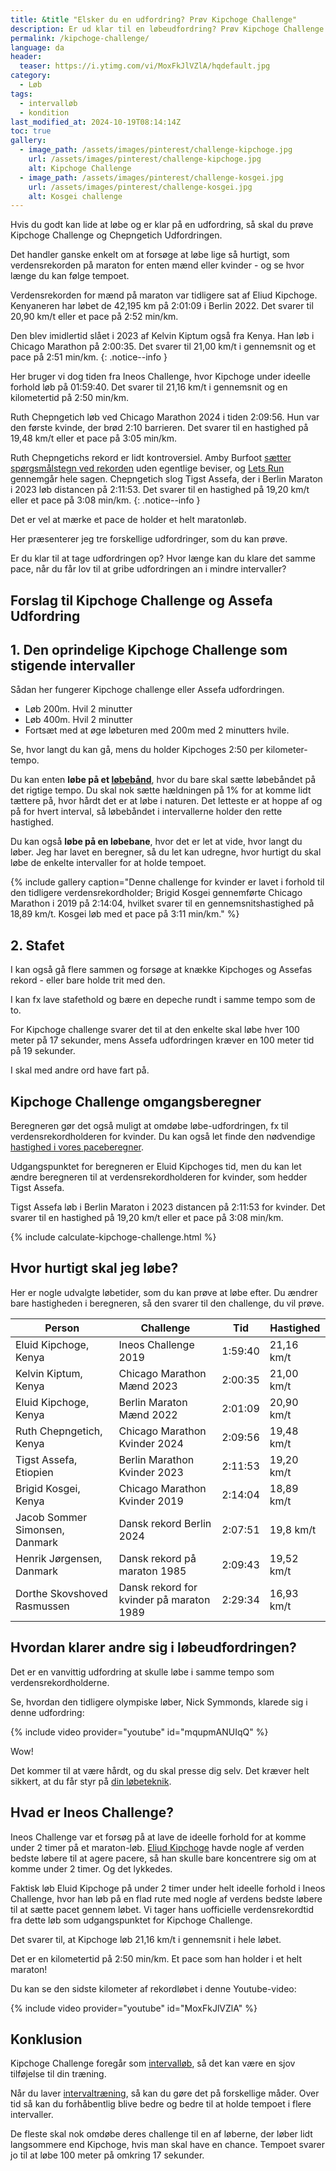 ```yaml
---
title: &title "Elsker du en udfordring? Prøv Kipchoge Challenge"
description: Er ud klar til en løbeudfordring? Prøv Kipchoge Challenge eller Chepngetich Udfordring. Hvor længe kan du følge tempoet for verdensrekordholderen på maraton for mænd og kvinder?
permalink: /kipchoge-challenge/
language: da
header:
  teaser: https://i.ytimg.com/vi/MoxFkJlVZlA/hqdefault.jpg
category:
  - Løb
tags:
  - intervalløb
  - kondition
last_modified_at: 2024-10-19T08:14:14Z
toc: true
gallery:
  - image_path: /assets/images/pinterest/challenge-kipchoge.jpg
    url: /assets/images/pinterest/challenge-kipchoge.jpg
    alt: Kipchoge Challenge
  - image_path: /assets/images/pinterest/challenge-kosgei.jpg
    url: /assets/images/pinterest/challenge-kosgei.jpg
    alt: Kosgei challenge
---
```


Hvis du godt kan lide at løbe og er klar på en udfordring, så skal du prøve Kipchoge Challenge og Chepngetich Udfordringen.

Det handler ganske enkelt om at forsøge at løbe lige så hurtigt, som verdensrekorden på maraton for enten mænd eller kvinder - og se hvor længe du kan følge tempoet.

Verdensrekorden for mænd på maraton var tidligere sat af Eliud Kipchoge. Kenyaneren har løbet de 42,195 km på 2:01:09 i Berlin 2022. Det svarer til 20,90 km/t eller et pace på 2:52 min/km.

Den blev imidlertid slået i 2023 af Kelvin Kiptum også fra Kenya. Han løb i Chicago Marathon på 2:00:35. Det svarer til 21,00 km/t i gennemsnit og et pace på 2:51 min/km.
{: .notice--info }

Her bruger vi dog tiden fra Ineos Challenge, hvor Kipchoge under ideelle forhold løb på 01:59:40. Det svarer til 21,16 km/t i gennemsnit og en kilometertid på 2:50 min/km.

Ruth Chepngetich løb ved Chicago Marathon 2024 i tiden 2:09:56. Hun var den første kvinde, der brød 2:10 barrieren. Det svarer til en hastighed på 19,48 km/t eller et pace på 3:05 min/km.

Ruth Chepngetichs rekord er lidt kontroversiel. Amby Burfoot [sætter spørgsmålstegn ved rekorden](https://marathonhandbook.com/opinion-why-its-hard-to-trust-ruth-chepngetichs-marathon-world-record/) uden egentlige beviser, og [Lets Run](https://www.letsrun.com/news/2024/10/ruth-chepngetichs-209-marathon-world-record-has-broken-our-brains/) gennemgår hele sagen. Chepngetich slog Tigst Assefa, der i Berlin Maraton i 2023 løb distancen på 2:11:53. Det svarer til en hastighed på 19,20 km/t eller et pace på 3:08 min/km.
{: .notice--info }

Det er vel at mærke et pace de holder et helt maratonløb.

Her præsenterer jeg tre forskellige udfordringer, som du kan prøve.

Er du klar til at tage udfordringen op? Hvor længe kan du klare det samme pace, når du får lov til at gribe udfordringen an i mindre intervaller?

## Forslag til Kipchoge Challenge og Assefa Udfordring

## 1. Den oprindelige Kipchoge Challenge som stigende intervaller

Sådan her fungerer Kipchoge challenge eller Assefa udfordringen.

- Løb 200m. Hvil 2 minutter
- Løb 400m. Hvil 2 minutter
- Fortsæt med at øge løbeturen med 200m med 2 minutters hvile.

Se, hvor langt du kan gå, mens du holder Kipchoges 2:50 per kilometer-tempo.

Du kan enten **løbe på et [løbebånd](/guide-loebebaand/)**, hvor du bare skal sætte løbebåndet på det rigtige tempo. Du skal nok sætte hældningen på 1% for at komme lidt tættere på, hvor hårdt det er at løbe i naturen. Det letteste er at hoppe af og på for hvert interval, så løbebåndet i intervallerne holder den rette hastighed.

Du kan også **løbe på en løbebane**, hvor det er let at vide, hvor langt du løber. Jeg har lavet en beregner, så du let kan udregne, hvor hurtigt du skal løbe de enkelte intervaller for at holde tempoet.

{% include gallery caption="Denne challenge for kvinder er lavet i forhold til den tidligere verdensrekordholder; Brigid Kosgei gennemførte Chicago Marathon i 2019 på 2:14:04, hvilket svarer til en gennemsnitshastighed på 18,89 km/t. Kosgei løb med et pace på 3:11 min/km." %}

## 2. Stafet

I kan også gå flere sammen og forsøge at knække Kipchoges og Assefas rekord - eller bare holde trit med den.

I kan fx lave stafethold og bære en depeche rundt i samme tempo som de to.

For Kipchoge challenge svarer det til at den enkelte skal løbe hver 100 meter på 17 sekunder, mens Assefa udfordringen kræver en 100 meter tid på 19 sekunder.

I skal med andre ord have fart på.

## Kipchoge Challenge omgangsberegner

Beregneren gør det også muligt at omdøbe løbe-udfordringen, fx til verdensrekordholderen for kvinder. Du kan også let finde den nødvendige [hastighed i vores paceberegner](/hastighed/).

Udgangspunktet for beregneren er Eluid Kipchoges tid, men du kan let ændre beregneren til at verdensrekordholderen for kvinder, som hedder Tigst Assefa.

Tigst Assefa løb i Berlin Maraton i 2023 distancen på 2:11:53 for kvinder. Det svarer til en hastighed på 19,20 km/t eller et pace på 3:08 min/km.

{% include calculate-kipchoge-challenge.html %}

## Hvor hurtigt skal jeg løbe?

Her er nogle udvalgte løbetider, som du kan prøve at løbe efter. Du ændrer bare hastigheden i beregneren, så den svarer til den challenge, du vil prøve.

| Person | Challenge | Tid | Hastighed |
|-|-|-|-|
| Eluid Kipchoge, Kenya | Ineos Challenge 2019 | 1:59:40 | 21,16 km/t |
| Kelvin Kiptum, Kenya | Chicago Marathon Mænd 2023 | 2:00:35 | 21,00 km/t |
| Eluid Kipchoge, Kenya | Berlin Maraton Mænd 2022 | 2:01:09 | 20,90 km/t |
| Ruth Chepngetich, Kenya | Chicago Marathon Kvinder 2024 | 2:09:56 | 19,48 km/t |
| Tigst Assefa, Etiopien | Berlin Marathon Kvinder 2023 | 2:11:53 | 19,20 km/t |
| Brigid Kosgei, Kenya | Chicago Marathon Kvinder 2019 | 2:14:04 | 18,89 km/t |
| Jacob Sommer Simonsen, Danmark | Dansk rekord Berlin 2024 | 2:07:51 | 19,8 km/t | 
| Henrik Jørgensen, Danmark | Dansk rekord på maraton 1985 | 2:09:43 | 19,52 km/t |
| Dorthe Skovshoved Rasmussen | Dansk rekord for kvinder på maraton 1989 | 2:29:34 | 16,93 km/t |

## Hvordan klarer andre sig i løbeudfordringen?

Det er en vanvittig udfordring at skulle løbe i samme tempo som verdensrekordholderne.

Se, hvordan den tidligere olympiske løber, Nick Symmonds, klarede sig i denne udfordring:

{% include video provider="youtube" id="mqupmANUIqQ" %}

Wow!

Det kommer til at være hårdt, og du skal presse dig selv. Det kræver helt sikkert, at du får styr på [din løbeteknik](/loebeteknik/).

## Hvad er Ineos Challenge?

Ineos Challenge var et forsøg på at lave de ideelle forhold for at komme under 2 timer på et maraton-løb. [Eliud Kipchoge](https://www.facebook.com/EliudKipchogeOfficial/) havde nogle af verden bedste løbere til at agere pacere, så han skulle bare koncentrere sig om at komme under 2 timer. Og det lykkedes.

Faktisk løb Eluid Kipchoge på under 2 timer under helt ideelle forhold i Ineos Challenge, hvor han løb på en flad rute med nogle af verdens bedste løbere til at sætte pacet gennem løbet. Vi tager hans uofficielle verdensrekordtid fra dette løb som udgangspunktet for Kipchoge Challenge.

Det svarer til, at Kipchoge løb 21,16 km/t i gennemsnit i hele løbet.

Det er en kilometertid på 2:50 min/km. Et pace som han holder i et helt maraton!

Du kan se den sidste kilometer af rekordløbet i denne Youtube-video:

{% include video provider="youtube" id="MoxFkJlVZlA" %}

## Konklusion

Kipchoge Challenge foregår som [intervalløb](/intervallob-intervaltraening/), så det kan være en sjov tilføjelse til din træning.

Når du laver [intervaltræning](/intervaltraening/), så kan du gøre det på forskellige måder. Over tid så kan du forhåbentlig blive bedre og bedre til at holde tempoet i flere intervaller.

De fleste skal nok omdøbe deres challenge til en af løberne, der løber lidt langsommere end Kipchoge, hvis man skal have en chance. Tempoet svarer jo til at løbe 100 meter på omkring 17 sekunder.
